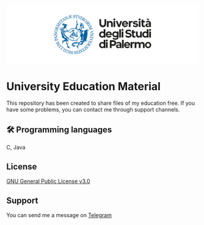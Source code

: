 
![Logo](https://raw.githubusercontent.com/madoverflow/unipa/main/logo.png?token=GHSAT0AAAAAABX5IFGDMGAUFOIMWJPKZFU2YYFGWDA)


# University Education Material

This repository has been created to share files of my education free.
If you have some problems, you can contact me through support channels.


## 🛠 Programming languages
C, Java


## License

[GNU General Public License v3.0](https://www.gnu.org/licenses/gpl-3.0.txt)


## Support

You can send me a message on [Telegram](https://t.me/emanuelecastronovo)

